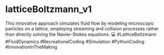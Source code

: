 # latticeBoltzmann_v1
This innovative approach simulates fluid flow by modeling microscopic particles on a lattice, employing streaming and collision processes rather than directly solving the Navier-Stokes equations. 💻 #LatticeBoltzmann #FluidDynamics #RecreationalCoding #Simulation #PythonCoding #InnovationInTheMaking
